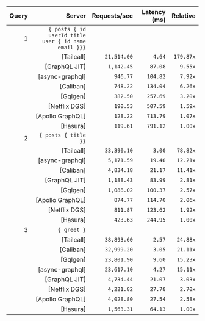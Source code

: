 <!-- PERFORMANCE_RESULTS_START -->

| Query | Server | Requests/sec | Latency (ms) | Relative |
|-------:|--------:|--------------:|--------------:|---------:|
| 1 | `{ posts { id userId title user { id name email }}}` |
|| [Tailcall] | `21,514.00` | `4.64` | `179.87x` |
|| [GraphQL JIT] | `1,142.45` | `87.08` | `9.55x` |
|| [async-graphql] | `946.77` | `104.82` | `7.92x` |
|| [Caliban] | `748.22` | `134.04` | `6.26x` |
|| [Gqlgen] | `382.50` | `257.69` | `3.20x` |
|| [Netflix DGS] | `190.53` | `507.59` | `1.59x` |
|| [Apollo GraphQL] | `128.22` | `713.79` | `1.07x` |
|| [Hasura] | `119.61` | `791.12` | `1.00x` |
| 2 | `{ posts { title }}` |
|| [Tailcall] | `33,390.10` | `3.00` | `78.82x` |
|| [async-graphql] | `5,171.59` | `19.40` | `12.21x` |
|| [Caliban] | `4,834.18` | `21.17` | `11.41x` |
|| [GraphQL JIT] | `1,188.43` | `83.99` | `2.81x` |
|| [Gqlgen] | `1,088.02` | `100.37` | `2.57x` |
|| [Apollo GraphQL] | `874.77` | `114.70` | `2.06x` |
|| [Netflix DGS] | `811.87` | `123.62` | `1.92x` |
|| [Hasura] | `423.63` | `244.95` | `1.00x` |
| 3 | `{ greet }` |
|| [Tailcall] | `38,893.60` | `2.57` | `24.88x` |
|| [Caliban] | `32,999.20` | `3.05` | `21.11x` |
|| [Gqlgen] | `23,801.90` | `9.60` | `15.23x` |
|| [async-graphql] | `23,617.10` | `4.27` | `15.11x` |
|| [GraphQL JIT] | `4,734.44` | `21.07` | `3.03x` |
|| [Netflix DGS] | `4,221.82` | `27.78` | `2.70x` |
|| [Apollo GraphQL] | `4,028.80` | `27.54` | `2.58x` |
|| [Hasura] | `1,563.31` | `64.13` | `1.00x` |

<!-- PERFORMANCE_RESULTS_END -->
